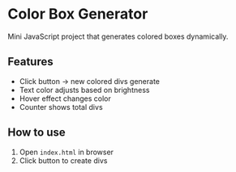 # Color Box Generator

Mini JavaScript project that generates colored boxes dynamically.

## Features
- Click button → new colored divs generate
- Text color adjusts based on brightness
- Hover effect changes color
- Counter shows total divs

## How to use
1. Open `index.html` in browser
2. Click button to create divs

